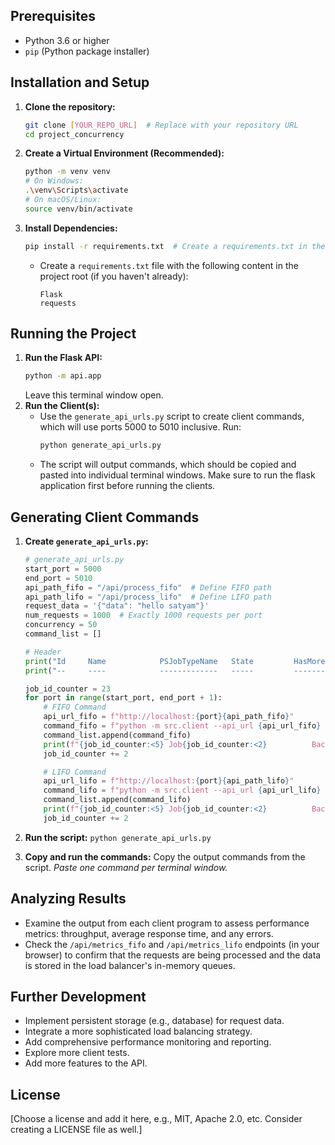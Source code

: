 
## Prerequisites

*   Python 3.6 or higher
*   `pip` (Python package installer)

## Installation and Setup

1.  **Clone the repository:**
    ```bash
    git clone [YOUR_REPO_URL]  # Replace with your repository URL
    cd project_concurrency
    ```
2.  **Create a Virtual Environment (Recommended):**
    ```bash
    python -m venv venv
    # On Windows:
    .\venv\Scripts\activate
    # On macOS/Linux:
    source venv/bin/activate
    ```
3.  **Install Dependencies:**
    ```bash
    pip install -r requirements.txt  # Create a requirements.txt in the project dir
    ```

    *   Create a `requirements.txt` file with the following content in the project root (if you haven't already):
        ```
        Flask
        requests
        ```

## Running the Project

1.  **Run the Flask API:**
    ```bash
    python -m api.app
    ```
    Leave this terminal window open.
2.  **Run the Client(s):**
    *   Use the `generate_api_urls.py` script to create client commands, which will use ports 5000 to 5010 inclusive. Run:
        ```bash
        python generate_api_urls.py
        ```
    *   The script will output commands, which should be copied and pasted into individual terminal windows. Make sure to run the flask application first before running the clients.

## Generating Client Commands

1.  **Create `generate_api_urls.py`:**

    ```python
    # generate_api_urls.py
    start_port = 5000
    end_port = 5010
    api_path_fifo = "/api/process_fifo"  # Define FIFO path
    api_path_lifo = "/api/process_lifo"  # Define LIFO path
    request_data = '{"data": "hello satyam"}'
    num_requests = 1000  # Exactly 1000 requests per port
    concurrency = 50
    command_list = []

    # Header
    print("Id     Name            PSJobTypeName   State         HasMoreData     Location             Command")
    print("--     ----            -------------   -----         -----------     --------             -------")

    job_id_counter = 23
    for port in range(start_port, end_port + 1):
        # FIFO Command
        api_url_fifo = f"http://localhost:{port}{api_path_fifo}"
        command_fifo = f"python -m src.client --api_url {api_url_fifo} --num_requests {num_requests} --concurrency {concurrency} --request_data '{request_data}'"
        command_list.append(command_fifo)
        print(f"{job_id_counter:<5} Job{job_id_counter:<2}          BackgroundJob   Running       True            localhost            {command_fifo[:40]}...")
        job_id_counter += 2

        # LIFO Command
        api_url_lifo = f"http://localhost:{port}{api_path_lifo}"
        command_lifo = f"python -m src.client --api_url {api_url_lifo} --num_requests {num_requests} --concurrency {concurrency} --request_data '{request_data}'"
        command_list.append(command_lifo)
        print(f"{job_id_counter:<5} Job{job_id_counter:<2}          BackgroundJob   Running       True            localhost            {command_lifo[:40]}...")
        job_id_counter += 2
    ```
2.  **Run the script:** `python generate_api_urls.py`
3.  **Copy and run the commands:** Copy the output commands from the script. *Paste one command per terminal window.*

## Analyzing Results

*   Examine the output from each client program to assess performance metrics: throughput, average response time, and any errors.
*   Check the `/api/metrics_fifo` and `/api/metrics_lifo` endpoints (in your browser) to confirm that the requests are being processed and the data is stored in the load balancer's in-memory queues.

## Further Development

*   Implement persistent storage (e.g., database) for request data.
*   Integrate a more sophisticated load balancing strategy.
*   Add comprehensive performance monitoring and reporting.
*   Explore more client tests.
*   Add more features to the API.

## License

[Choose a license and add it here, e.g., MIT, Apache 2.0, etc.  Consider creating a LICENSE file as well.]
